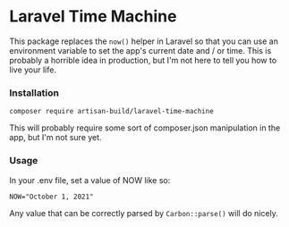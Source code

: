 # Laravel Time Machine

This package replaces the `now()` helper in Laravel so that you can use an environment variable to set the app's current date and / or time. This is probably a horrible idea in production, but I'm not here to tell you how to live your life.

### Installation
```
composer require artisan-build/laravel-time-machine
```

This will probably require some sort of composer.json manipulation in the app, but I'm not sure yet.

### Usage

In your .env file, set a value of NOW like so:

```dotenv
NOW="October 1, 2021"
```

Any value that can be correctly parsed by `Carbon::parse()` will do nicely.
